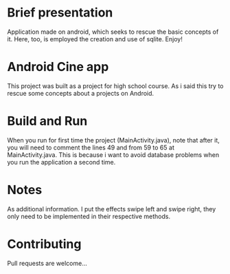Brief presentation
============================

Application made on android, which seeks to rescue the basic concepts of it. Here, too, is employed the creation and use of sqlite. Enjoy!


Android Cine app
============================

This project was built as a project for high school course. As i said this try to rescue some concepts about a projects on Android.


Build and Run
============================

When you run for first time the project (MainActivity.java),
note that after it, you will need to comment the lines 49 and from 59 to 65 at MainActivity.java.
This is because i want to avoid database problems when you run the application a second time.

Notes
============================

As additional information. I put the effects swipe left and swipe right, they only need to be 
implemented in their respective methods.

Contributing
============================

Pull requests are welcome...

